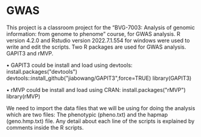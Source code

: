# GWAS
This project is a classroom project for the “BVG-7003: Analysis of genomic information: from genome to phenome” course, for GWAS analysis.
R version 4.2.0 and Rstudio version 2022.7.1.554 for windows were used to write and edit the scripts.
Two R packages are used for GWAS analysis. GAPIT3 and rMVP.
 
•	GAPIT3 could be install and load using devtools:
install.packages("devtools")
devtools::install_github("jiabowang/GAPIT3",force=TRUE)
library(GAPIT3)

•	rMVP could be install and load using CRAN:
install.packages("rMVP")
library(rMVP)

We need to import the data files that we will be using for doing the analysis which are two files:
The phenotypic (pheno.txt) and the hapmap (geno.hmp.txt) file. 
Any detail about each line of the scripts is explained by comments inside the R scripts.


